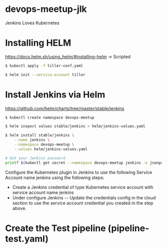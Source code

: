 # devops-meetup-jlk
Jenkins Loves Kubernetes


# Installing HELM
https://docs.helm.sh/using_helm/#installing-helm -> Scripted

```bash
$ kubectl apply -f tiller-conf.yaml

$ helm init --service-account tiller
```

# Install Jenkins via Helm

https://github.com/helm/charts/tree/master/stable/jenkins

```bash
$ kubectl create namespace devops-meetup

$ helm inspect values stable/jenkins > helm/jenkins-values.yaml

$ helm install stable/jenkins \
    --name jenkins \
    --namespace devops-meetup \
    --values helm/jenkins-values.yaml

# Get your Jenkins password
printf $(kubectl get secret --namespace devops-meetup jenkins -o jsonpath="{.data.jenkins-admin-password}" | base64 --decode);echo
```

Configure the Kubernetes plugin in Jenkins to use the following Service Account name jenkins using the following steps:
  - Create a Jenkins credential of type Kubernetes service account with service account name jenkins
  - Under configure Jenkins -- Update the credentials config in the cloud section to use the service account credential you created in the step above.

# Create the Test pipeline (pipeline-test.yaml)


